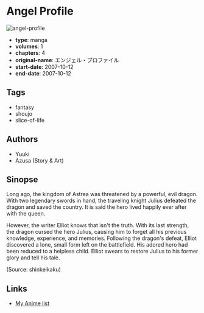 # Angel Profile

![angel-profile](https://cdn.myanimelist.net/images/manga/1/20462.jpg)

-   **type**: manga
-   **volumes**: 1
-   **chapters**: 4
-   **original-name**: エンジェル・プロファイル
-   **start-date**: 2007-10-12
-   **end-date**: 2007-10-12

## Tags

-   fantasy
-   shoujo
-   slice-of-life

## Authors

-   Yuuki
-   Azusa (Story & Art)

## Sinopse

Long ago, the kingdom of Astrea was threatened by a powerful, evil dragon. With two legendary swords in hand, the traveling knight Julius defeated the dragon and saved the country. It is said the hero lived happily ever after with the queen.

However, the writer Elliot knows that isn't the truth. With its last strength, the dragon cursed the hero Julius, causing him to forget all his previous knowledge, experience, and memories. Following the dragon's defeat, Elliot discovered a lone, small form left on the battlefield. His adored hero had been reduced to a helpless child. Elliot swears to restore Julius to his former glory and tell his tale.

(Source: shinkeikaku)

## Links

-   [My Anime list](https://myanimelist.net/manga/11759/Angel_Profile)
